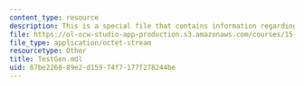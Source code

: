 ```yaml
---
content_type: resource
description: This is a special file that contains information regarding test gen.
file: https://ol-ocw-studio-app-production.s3.amazonaws.com/courses/15-872-system-dynamics-ii-fall-2013/87be226889e2d15974f7177f278244be_TestGen.mdl
file_type: application/octet-stream
resourcetype: Other
title: TestGen.mdl
uid: 87be2268-89e2-d159-74f7-177f278244be
---
```

